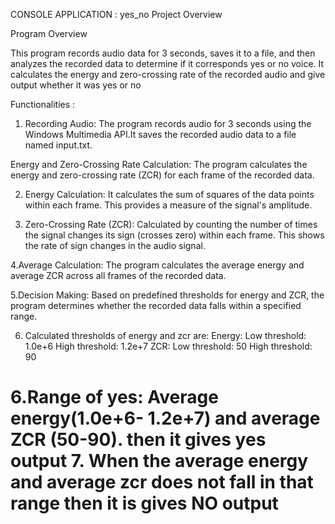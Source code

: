  CONSOLE APPLICATION : yes_no Project Overview

Program Overview

This program records audio data for 3 seconds, saves it to a file, and then analyzes the recorded data to determine if it corresponds yes or no voice. 
It calculates the energy and zero-crossing rate of the recorded audio and  give output whether it was yes or no

Functionalities : 

1. Recording Audio: The program records audio for 3 seconds using the Windows Multimedia API.It saves the recorded audio data to a file named input.txt.

Energy and Zero-Crossing Rate Calculation: The program calculates the energy and zero-crossing rate (ZCR) for each frame of the recorded data.

2. Energy Calculation: It calculates  the sum of squares of the data points within each frame. This provides a measure of the signal's amplitude.

3. Zero-Crossing Rate (ZCR): Calculated by counting the number of times the signal changes its sign (crosses zero) within each frame. This shows the rate of sign changes in the audio signal.

4.Average Calculation: The program calculates the average energy and average ZCR across all frames of the recorded data.

5.Decision Making: Based on predefined thresholds for energy and ZCR, the program determines whether the recorded data falls within a specified range.

6. Calculated thresholds of energy and zcr are: 
	Energy:
	Low threshold: 1.0e+6
	High threshold: 1.2e+7
	ZCR:
	Low threshold: 50
	High threshold: 90

6.Range of yes: Average energy(1.0e+6- 1.2e+7) and average ZCR (50-90). then it gives yes output
7. When the average energy and average zcr does not fall in that range then it is gives NO output
========================================================================
